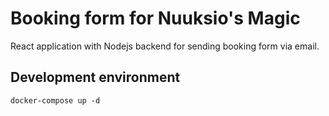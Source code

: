 # Booking form for Nuuksio's Magic

React application with Nodejs backend for sending booking form via email.

## Development environment
```
docker-compose up -d
```
